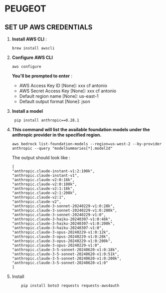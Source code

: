 
# PEUGEOT



## SET UP AWS CREDENTIALS

1. **Install AWS CLI** :

    ```
    brew install awscli
    ```

2. **Configure AWS CLI**

    ```
    aws configure
    ```
    **You'll be prompted to enter** :
    - AWS Access Key ID [None]: xxx cf antonio
    - AWS Secret Access Key [None]: xxx cf antonio
    - Default region name [None]: us-east-1
    - Default output format [None]: json

3. **Install a model** 
        
        pip install anthropic==0.28.1


4. **This command will list the available foundation models under the anthropic provider in the specified region.**

    ```
    aws bedrock list-foundation-models --region=us-west-2 --by-provider anthropic --query "modelSummaries[*].modelId"
    ```

    The output should look like :
    ```
    [
    "anthropic.claude-instant-v1:2:100k",
    "anthropic.claude-instant-v1",
    "anthropic.claude-v2:0:18k",
    "anthropic.claude-v2:0:100k",
    "anthropic.claude-v2:1:18k",
    "anthropic.claude-v2:1:200k",
    "anthropic.claude-v2:1",
    "anthropic.claude-v2",
    "anthropic.claude-3-sonnet-20240229-v1:0:28k",
    "anthropic.claude-3-sonnet-20240229-v1:0:200k",
    "anthropic.claude-3-sonnet-20240229-v1:0",
    "anthropic.claude-3-haiku-20240307-v1:0:48k",
    "anthropic.claude-3-haiku-20240307-v1:0:200k",
    "anthropic.claude-3-haiku-20240307-v1:0",
    "anthropic.claude-3-opus-20240229-v1:0:12k",
    "anthropic.claude-3-opus-20240229-v1:0:28k",
    "anthropic.claude-3-opus-20240229-v1:0:200k",
    "anthropic.claude-3-opus-20240229-v1:0",
    "anthropic.claude-3-5-sonnet-20240620-v1:0:18k",
    "anthropic.claude-3-5-sonnet-20240620-v1:0:51k",
    "anthropic.claude-3-5-sonnet-20240620-v1:0:200k",
    "anthropic.claude-3-5-sonnet-20240620-v1:0"
    ]
    ````

5. Install 
    ``` pip install langchain-aws
        pip install boto3 requests requests-aws4auth
    ```
